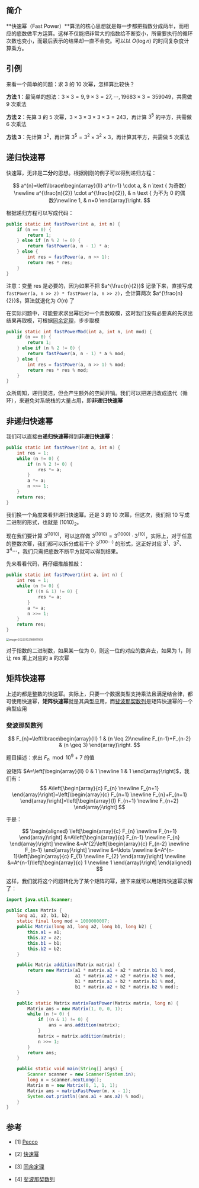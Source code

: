 ## 简介

**快速幂（Fast Power）**算法的核心思想就是每一步都把指数分成两半，而相应的底数做平方运算。这样不仅能把非常大的指数给不断变小，所需要执行的循环次数也变小，而最后表示的结果却一直不会变。可以以 $O(\log n)$ 的时间复杂度计算乘方。

## 引例

来看一个简单的问题：求 3 的 10 次幂，怎样算比较快？

**方法 1**：最简单的想法：$3 \times 3 = 9, 9 \times 3 = 27, \cdots , 19683 \times 3 = 359049$，共需做 9 次乘法

**方法 2**：先算 3 的 5 次幂，$3 \times 3 \times 3 \times 3 \times 3 = 243$，再计算 $3^{5}$ 的平方，共需做 6 次乘法

**方法 3**：先计算 $3^{2}$，再计算 $3^{5} = 3^{2} \times 3^{2} \times 3$，再计算其平方，共需做 5 次乘法

## 递归快速幂

快速幂，无非是**二分**的思想。根据刚刚的例子可以得到递归方程：

$$
a^{n}=\left\lbrace\begin{array}{ll}
a^{n-1} \cdot a, & n \text { 为奇数}  \newline
a^{\frac{n}{2}} \cdot a^{\frac{n}{2}}, & n \text { 为不为 0 的偶数}\newline
1, & n=0
\end{array}\right.
$$

根据递归方程可以写成代码：

```java
public static int fastPower(int a, int n) {
    if (n == 0) {
        return 1;
    } else if (n % 2 != 0) {
        return fastPower(a, n - 1) * a;
    } else {
        int res = fastPower(a, n >> 1);
        return res * res;
    }
}
```

注意：变量 res 是必要的，因为如果不把 $a^{\frac{n}{2}}$ 记录下来，直接写成 `fastPower(a, n >> 2) * fastPower(a, n >> 2)`，会计算两次 $a^{\frac{n}{2}}$，算法就退化为 $O(n)$ 了

在实际问题中，可能要求求出幂后对一个素数取模，这时我们没有必要真的先求出结果再取模，可根据[同余定理](https://baike.baidu.com/item/%E5%90%8C%E4%BD%99%E5%AE%9A%E7%90%86/1212360?fr=aladdin)，步步取模

```java
public static int fastPowerMod(int a, int n, int mod) {
    if (n == 0) {
        return 1;
    } else if (n % 2 != 0) {
        return fastPower(a, n - 1) * a % mod;
    } else {
        int res = fastPower(a, n >> 1) % mod;
        return res * res % mod;
    }
}
```

众所周知，递归简洁，但会产生额外的空间开销。我们可以把递归改成迭代（循环），来避免对系统栈的大量占用，即**非递归快速幂**

## 非递归快速幂

我们可以直接由**递归快速幂**得到**非递归快速幂**：

```java
public static int fastPower(int a, int n) {
    int res = 1;
    while (n != 0) {
        if (n % 2 != 0) {
            res *= a;
        }
        a *= a;
        n >>= 1;
    }
    return res;
}
```

我们换一个角度来看非递归快速幂。还是 3 的 10 次幂，但这次，我们把 10 写成二进制的形式，也就是 $(1010)_{2}$。

现在我们要计算 $3^{(1010)}$，可以这样做 $3^{(1010)} = 3^{(1000)} \cdot 3^{(10)}$，实际上，对于任意的整数次幂，我们都可以拆分成若干个 $3^{(100\cdots)}$ 的形式，这正好对应 $3^{1}$、$3^{2}$、$3^{4} \cdots$，我们只需把底数不断平方就可以得到结果。

先来看看代码，再仔细推敲推敲：

```java
public static int fastPower1(int a, int n) {
    int res = 1;
    while (n != 0) {
        if ((n & 1) != 0) {
            res *= a;
        }
        a *= a;
        n >>= 1;
    }
    return res;
}
```

<img src="https://xingqiu-tuchuang-1256524210.cos.ap-shanghai.myqcloud.com//8919yank-note-picgo-262adb82.png" alt="image-20220102185917835" style="zoom: 50%;" />

对于指数的二进制数，如果某一位为 0，则这一位的对应的数弃去，如果为 1，则让 res 乘上对应的 a 的次幂

## 矩阵快速幂

上述的都是整数的快速幂。实际上，只要一个数据类型支持乘法且满足结合律，都可使用快速幂，**矩阵快速幂**就是其典型应用，而[斐波那契数列](https://baike.baidu.com/item/%E6%96%90%E6%B3%A2%E9%82%A3%E5%A5%91%E6%95%B0%E5%88%97/99145?fr=aladdin)是矩阵快速幂的一个典型应用

### 斐波那契数列

$$
F_{n}=\left\lbrace\begin{array}{ll}
1 & (n \leq 2)\newline
F_{n-1}+F_{n-2} & (n \geq 3)
\end{array}\right.
$$

题目描述：求出 $F_{n} \mod 10^9 + 7$ 的值

设矩阵 $A=\left[\begin{array}{ll}
0 & 1 \newline
1 & 1
\end{array}\right]$，我们有：
$$
A\left[\begin{array}{c}
F_{n} \newline
F_{n+1}
\end{array}\right]=\left[\begin{array}{c}
F_{n+1} \newline
F_{n}+F_{n+1}
\end{array}\right]=\left[\begin{array}{l}
F_{n+1} \newline
F_{n+2}
\end{array}\right]
$$

于是：

$$
\begin{aligned}
\left[\begin{array}{c}
F_{n} \newline
F_{n+1}
\end{array}\right] &=A\left[\begin{array}{c}
F_{n-1} \newline
F_{n}
\end{array}\right] \newline
&=A^{2}\left[\begin{array}{c}
F_{n-2} \newline
F_{n-1}
\end{array}\right] \newline
&=\ldots \newline
&=A^{n-1}\left[\begin{array}{c}
F_{1} \newline
F_{2}
\end{array}\right] \newline
&=A^{n-1}\left[\begin{array}{c}
1 \newline
1
\end{array}\right]
\end{aligned}
$$

这样，我们就将这个问题转化为了某个矩阵的幂，接下来就可以用矩阵快速幂求解了：

```java
import java.util.Scanner;

public class Matrix {
    long a1, a2, b1, b2;
    static final long mod = 1000000007;
    public Matrix(long a1, long a2, long b1, long b2) {
        this.a1 = a1;
        this.a2 = a2;
        this.b1 = b1;
        this.b2 = b2;
    }

    public Matrix addition(Matrix matrix) {
        return new Matrix(a1 * matrix.a1 + a2 * matrix.b1 % mod,
                          a1 * matrix.a2 + a2 * matrix.b2 % mod,
                          b1 * matrix.a1 + b2 * matrix.b1 % mod,
                          b1 * matrix.a2 + b2 * matrix.b2 % mod);
    }

    public static Matrix matrixFastPower(Matrix matrix, long n) {
        Matrix ans = new Matrix(1, 0, 0, 1);
        while (n != 0) {
            if ((n & 1) != 0) {
                ans = ans.addition(matrix);
            }
            matrix = matrix.addition(matrix);
            n >>= 1;
        }
        return ans;
    }

    public static void main(String[] args) {
        Scanner scanner = new Scanner(System.in);
        long x = scanner.nextLong();
        Matrix m = new Matrix(0, 1, 1, 1);
        Matrix ans = matrixFastPower(m, x - 1);
        System.out.println((ans.a1 + ans.a2) % mod);
    }
}
```

## 参考

-   [1] [Pecco](https://zhuanlan.zhihu.com/p/95902286)

-   [2] [快速幂](https://baike.baidu.com/item/%E5%BF%AB%E9%80%9F%E5%B9%82/5500243?fr=aladdin)
-   [3] [同余定理](https://baike.baidu.com/item/%E5%90%8C%E4%BD%99%E5%AE%9A%E7%90%86/1212360?fr=aladdin)
-   [4] [斐波那契数列](https://baike.baidu.com/item/%E6%96%90%E6%B3%A2%E9%82%A3%E5%A5%91%E6%95%B0%E5%88%97/99145?fr=aladdin)
